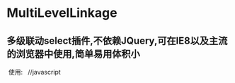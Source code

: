 # MultiLevelLinkage
## 多级联动select插件,不依赖JQuery,可在IE8以及主流的浏览器中使用,简单易用体积小
  使用:
  <script type="text/javascript" src="MultiLevelLinkage.js"></script> //javascript
